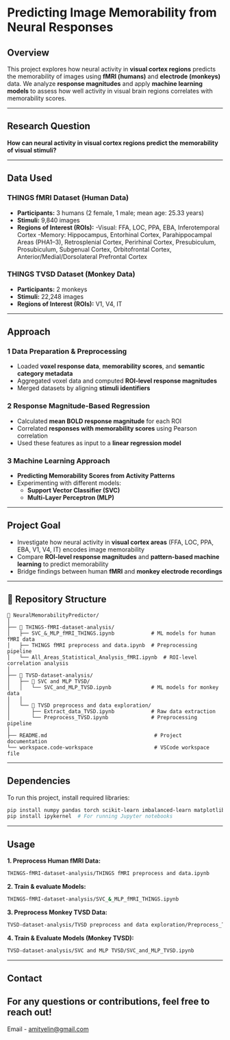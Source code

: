 # **Predicting Image Memorability from Neural Responses**

## **Overview**

This project explores how neural activity in **visual cortex regions** predicts the memorability of images using **fMRI (humans)** and **electrode (monkeys)** data. We analyze **response magnitudes** and apply **machine learning models** to assess how well activity in visual brain regions correlates with memorability scores.

---

## **Research Question**

**How can neural activity in visual cortex regions predict the memorability of visual stimuli?**

---

## **Data Used**

### **THINGS fMRI Dataset** (Human Data)

- **Participants:** 3 humans (2 female, 1 male; mean age: 25.33 years)
- **Stimuli:** 9,840 images
- **Regions of Interest (ROIs):**
  -Visual: FFA, LOC, PPA, EBA, Inferotemporal Cortex
  -Memory: Hippocampus, Entorhinal Cortex, Parahippocampal Areas (PHA1–3), Retrosplenial Cortex, Perirhinal Cortex, Presubiculum, Prosubiculum, Subgenual Cortex, Orbitofrontal Cortex, Anterior/Medial/Dorsolateral Prefrontal Cortex

### **THINGS TVSD Dataset** (Monkey Data)

- **Participants:** 2 monkeys
- **Stimuli:** 22,248 images
- **Regions of Interest (ROIs):** V1, V4, IT

---

## **Approach**

### **1️ Data Preparation & Preprocessing**

- Loaded **voxel response data**, **memorability scores**, and **semantic category metadata**
- Aggregated voxel data and computed **ROI-level response magnitudes**
- Merged datasets by aligning **stimuli identifiers**

### **2️ Response Magnitude-Based Regression**

- Calculated **mean BOLD response magnitude** for each ROI
- Correlated **responses with memorability scores** using Pearson correlation
- Used these features as input to a **linear regression model**

### **3️ Machine Learning Approach**

- **Predicting Memorability Scores from Activity Patterns**
- Experimenting with different models:
  - **Support Vector Classifier (SVC)**
  - **Multi-Layer Perceptron (MLP)**

---

## **Project Goal**

- Investigate how neural activity in **visual cortex areas** (FFA, LOC, PPA, EBA, V1, V4, IT) encodes image memorability
- Compare **ROI-level response magnitudes** and **pattern-based machine learning** to predict memorability
- Bridge findings between human **fMRI** and **monkey electrode recordings**

---

## **📂 Repository Structure**

```
📁 NeuralMemorabilityPredictor/
│
├── 📁 THINGS-fMRI-dataset-analysis/
│   ├── SVC_&_MLP_fMRI_THINGS.ipynb            # ML models for human fMRI data
│   ├── THINGS fMRI preprocess and data.ipynb  # Preprocessing pipeline
│   └── All_Areas_Statistical_Analysis_fMRI.ipynb  # ROI-level correlation analysis
│
├── 📁 TVSD-dataset-analysis/
│   ├── 📁 SVC and MLP TVSD/
│   │   └── SVC_and_MLP_TVSD.ipynb             # ML models for monkey data
│   │
│   └── 📁 TVSD preprocess and data exploration/
│       ├── Extract_data_TVSD.ipynb            # Raw data extraction
│       └── Preprocess_TVSD.ipynb              # Preprocessing pipeline
│
├── README.md                                   # Project documentation
└── workspace.code-workspace                    # VSCode workspace file

```

---

## **Dependencies**

To run this project, install required libraries:

```bash
pip install numpy pandas torch scikit-learn imbalanced-learn matplotlib seaborn h5py plotly
pip install ipykernel  # For running Jupyter notebooks
```

---

## **Usage**

**1. Preprocess Human fMRI Data:**

```bash
THINGS-fMRI-dataset-analysis/THINGS fMRI preprocess and data.ipynb
```

**2. Train & evaluate Models:**

```bash
THINGS-fMRI-dataset-analysis/SVC_&_MLP_fMRI_THINGS.ipynb
```

**3. Preprocess Monkey TVSD Data:**

```bash
TVSD-dataset-analysis/TVSD preprocess and data exploration/Preprocess_TVSD.ipynb
```

**4️. Train & Evaluate Models (Monkey TVSD):**

```bash
TVSD-dataset-analysis/SVC and MLP TVSD/SVC_and_MLP_TVSD.ipynb
```

---

## **Contact**

## For any questions or contributions, feel free to reach out!

Email - amityelin@gmail.com
